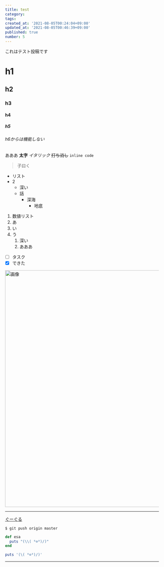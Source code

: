```yaml
---
title: test
category: 
tags: 
created_at: '2021-08-05T00:24:04+09:00'
updated_at: '2021-08-05T00:46:39+09:00'
published: true
number: 5
---
```


これはテスト投稿です

# h1

## h2

### h3

#### h4

#####  h5

###### h6からは機能しない

あああ **太字** *イタリック* ~~打ち消し~~ `inline code`

> 子曰く

- リスト
- 2
    - 深い
    - 話
        - 深海
            - 地底

1. 数値リスト
2. あ
3. い
4. う
    1. 深い
    1. あああ

- [ ] タスク
- [x] できた

<img width="775" alt="画像" src="https://img.esa.io/uploads/production/attachments/18119/2021/08/05/34784/4582ed8f-af9d-4e0f-9d63-5ca68da00fec.png">

---

   [ぐーぐる](https://google.com)

```
$ git push origin master
```

```ruby
def esa
  puts "(\\( ⁰⊖⁰)/)"
end
```

```ruby:tori.rb
puts '(\( ⁰⊖⁰)/)'
```

---

